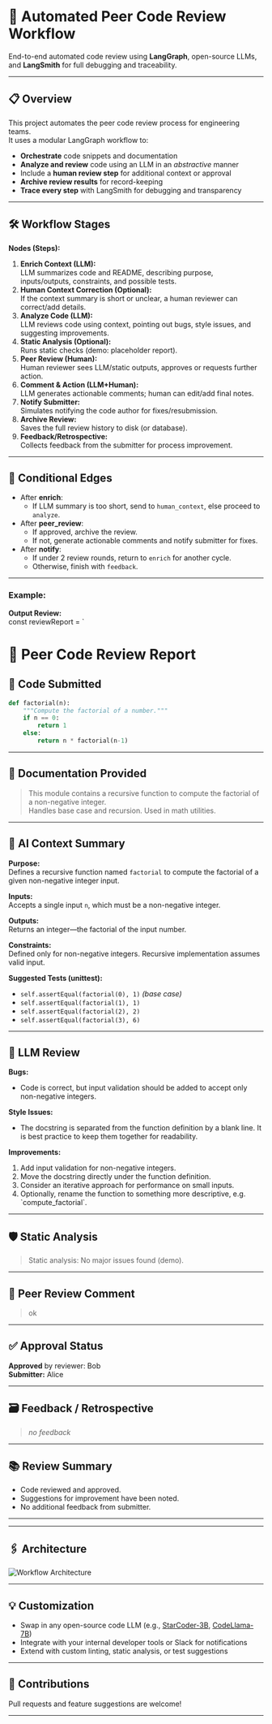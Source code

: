 
# 🤖 Automated Peer Code Review Workflow

End-to-end automated code review using **LangGraph**, open-source LLMs, and **LangSmith** for full debugging and traceability.

---

## 📋 Overview

This project automates the peer code review process for engineering teams.  
It uses a modular LangGraph workflow to:
- **Orchestrate** code snippets and documentation
- **Analyze and review** code using an LLM in an *abstractive* manner
- Include a **human review step** for additional context or approval
- **Archive review results** for record-keeping
- **Trace every step** with LangSmith for debugging and transparency

---
## 🛠️ Workflow Stages

**Nodes (Steps):**
1. **Enrich Context (LLM):**  
   LLM summarizes code and README, describing purpose, inputs/outputs, constraints, and possible tests.
2. **Human Context Correction (Optional):**  
   If the context summary is short or unclear, a human reviewer can correct/add details.
3. **Analyze Code (LLM):**  
   LLM reviews code using context, pointing out bugs, style issues, and suggesting improvements.
4. **Static Analysis (Optional):**  
   Runs static checks (demo: placeholder report).
5. **Peer Review (Human):**  
   Human reviewer sees LLM/static outputs, approves or requests further action.
6. **Comment & Action (LLM+Human):**  
   LLM generates actionable comments; human can edit/add final notes.
7. **Notify Submitter:**  
   Simulates notifying the code author for fixes/resubmission.
8. **Archive Review:**  
   Saves the full review history to disk (or database).
9. **Feedback/Retrospective:**  
   Collects feedback from the submitter for process improvement.

---

## 🔄 Conditional Edges

- After **enrich**:  
  - If LLM summary is too short, send to `human_context`, else proceed to `analyze`.
- After **peer_review**:  
  - If approved, archive the review.  
  - If not, generate actionable comments and notify submitter for fixes.
- After **notify**:  
  - If under 2 review rounds, return to `enrich` for another cycle.  
  - Otherwise, finish with `feedback`.

---

### **Example:**



**Output Review:**  
const reviewReport = `
# 📝 Peer Code Review Report

## 🧩 Code Submitted

```python
def factorial(n):
    """Compute the factorial of a number."""
    if n == 0:
        return 1
    else:
        return n * factorial(n-1)
```

---

## 📄 Documentation Provided

> This module contains a recursive function to compute the factorial of a non-negative integer.  
> Handles base case and recursion. Used in math utilities.

---

## 🧠 **AI Context Summary**

**Purpose:**  
Defines a recursive function named `factorial` to compute the factorial of a given non-negative integer input.

**Inputs:**  
Accepts a single input `n`, which must be a non-negative integer.

**Outputs:**  
Returns an integer—the factorial of the input number.

**Constraints:**  
Defined only for non-negative integers. Recursive implementation assumes valid input.

**Suggested Tests (unittest):**
- `self.assertEqual(factorial(0), 1)` *(base case)*
- `self.assertEqual(factorial(1), 1)`
- `self.assertEqual(factorial(2), 2)`
- `self.assertEqual(factorial(3), 6)`

---

## 🤖 **LLM Review**

**Bugs:**  
- Code is correct, but input validation should be added to accept only non-negative integers.

**Style Issues:**  
- The docstring is separated from the function definition by a blank line. It is best practice to keep them together for readability.

**Improvements:**  
1. Add input validation for non-negative integers.
2. Move the docstring directly under the function definition.
3. Consider an iterative approach for performance on small inputs.
4. Optionally, rename the function to something more descriptive, e.g. \`compute_factorial\`.

---

## 🛡️ **Static Analysis**

> Static analysis: No major issues found (demo).

---

## 👤 **Peer Review Comment**

> ok

---

## ✅ **Approval Status**

**Approved** by reviewer: Bob  
**Submitter:** Alice

---

## 🗃️ **Feedback / Retrospective**

> _no feedback_

---

## 📚 **Review Summary**

- Code reviewed and approved.
- Suggestions for improvement have been noted.
- No additional feedback from submitter.

---



---



## 🖇️ Architecture

![Workflow Architecture](codeMermaid.png)

---

## 💡 Customization

- Swap in any open-source code LLM (e.g., [StarCoder-3B](https://huggingface.co/bigcode/starcoderbase-3b), [CodeLlama-7B](https://huggingface.co/codellama/CodeLlama-7b-Instruct-hf))
- Integrate with your internal developer tools or Slack for notifications
- Extend with custom linting, static analysis, or test suggestions

---


## 🤝 Contributions

Pull requests and feature suggestions are welcome!

---


